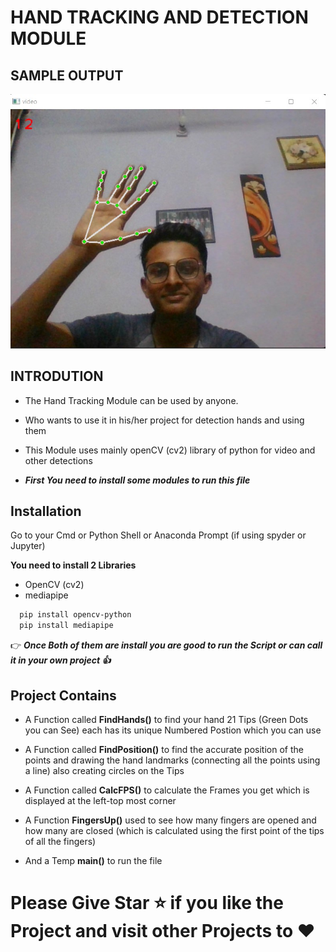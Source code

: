 
# HAND TRACKING AND DETECTION MODULE






## SAMPLE OUTPUT

![Logo](https://github.com/VedantRaj3907/Hand-Detection-And-Tracking-Module-Python-OpenCV/blob/main/Hand%20Dectection%20And%20Tracking/Images/hand_Track_1.jpg)



## INTRODUTION

- The Hand Tracking Module can be used by anyone.
- Who wants to use it in his/her project for detection hands and using them
- This Module uses mainly openCV (cv2) library of python for video and other detections

- ***First You need to install some modules to run this file***





## Installation

Go to your Cmd or Python Shell or Anaconda Prompt (if using spyder or Jupyter)

**You need to install 2 Libraries**
- OpenCV (cv2)
- mediapipe
```bash
  pip install opencv-python
  pip install mediapipe
```

:point_right: ***Once Both of them are install you are good to run the Script or can call it in your own project
:thumbsup:***


    
## Project Contains


- A Function called **FindHands()** to find your hand 21 Tips (Green Dots you can See) each has its unique Numbered Postion which you can use

- A Function called **FindPosition()** to find the accurate position of the points and drawing the hand landmarks (connecting all the points using a line) also creating circles on the Tips

- A Function called **CalcFPS()** to calculate the Frames you get which is displayed at the left-top most  corner

- A Function **FingersUp()** used to see how many fingers are opened and how many are closed (which is calculated using the first point of the tips of all the fingers)

- And a Temp **main()** to run the file


# Please Give Star :star: if you like the Project and visit other Projects to :heart:


